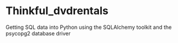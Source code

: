 # Thinkful_dvdrentals
Getting SQL data into Python using the SQLAlchemy toolkit and the psycopg2 database driver
